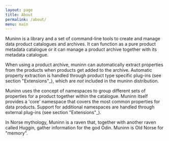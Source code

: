 ```yaml
---
layout: page
title: About
permalink: /about/
menu: main
---
```


Muninn is a library and a set of command-line tools to create and manage
data product catalogues and archives. It can function as a pure product
metadata catalogue or it can manage a product archive together with its
metadata catalogue.

When using a product archive, muninn can automatically extract properties
from the products when products get added to the archive. Automatic property
extraction is handled through product type specific plug-ins
(see section "Extensions"_), which are *not* included in the muninn
distribution.

Muninn uses the concept of namespaces to group different sets of properties
for a product together within the catalogue. Muninn itself provides a 'core'
namespace that covers the most common properties for data products.
Support for additional namespaces are handled through external plug-ins
(see section "Extensions"_).

In Norse mythology, Muninn is a raven that, together with another raven called
Huggin, gather information for the god Odin. Muninn is Old Norse for "memory".
